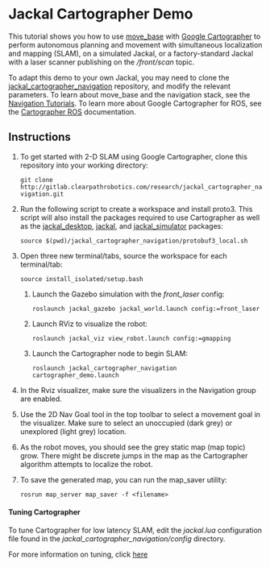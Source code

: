 # Jackal Cartographer Demo

This tutorial shows you how to use [move_base](http://wiki.ros.org/move_base) with [Google Cartographer](https://github.com/googlecartographer) to perform autonomous planning and movement with simultaneous localization and mapping (SLAM), on a simulated Jackal, or a factory-standard Jackal with a laser scanner publishing on the */front/scan* topic.

To adapt this demo to your own Jackal, you may need to clone the [jackal_cartographer_navigation](http://gitlab.clearpathrobotics.com/research/jackal_cartographer_navigation.git) repository, and modify the relevant parameters. To learn about move_base and the navigation stack, see the [Navigation Tutorials](http://wiki.ros.org/navigation/Tutorials). To learn more about Google Cartographer for ROS, see the [Cartographer ROS](https://google-cartographer-ros.readthedocs.io/en/latest/) documentation.

## Instructions

  1. To get started with 2-D SLAM using Google Cartographer, clone this repository into your working directory:

     `git clone http://gitlab.clearpathrobotics.com/research/jackal_cartographer_navigation.git`

  2. Run the following script to create a workspace and install proto3. This script will also install the packages required to use Cartographer as well as the [jackal_desktop](https://github.com/jackal/jackal_desktop), [jackal](https://github.com/jackal/jackal), and [jackal_simulator](https://github.com/jackal/jackal_simulator) packages:

     `source $(pwd)/jackal_cartographer_navigation/protobuf3_local.sh`

  3. Open three new terminal/tabs, source the workspace for each terminal/tab:

     `source install_isolated/setup.bash`

      1. Launch the Gazebo simulation with the *front_laser* config:

         `roslaunch jackal_gazebo jackal_world.launch config:=front_laser`

      2. Launch RViz to visualize the robot:

         `roslaunch jackal_viz view_robot.launch config:=gmapping`

      3. Launch the Cartographer node to begin SLAM:

         `roslaunch jackal_cartographer_navigation cartographer_demo.launch`

  4. In the Rviz visualizer, make sure the visualizers in the Navigation group are enabled.

  5. Use the 2D Nav Goal tool in the top toolbar to select a movement goal in the visualizer. Make sure to select an unoccupied (dark grey) or unexplored (light grey) location.

  6. As the robot moves, you should see the grey static map (map topic) grow. There might be discrete jumps in the map as the Cartographer algorithm attempts to localize the robot.

  7. To save the generated map, you can run the map_saver utility:

     `rosrun map_server map_saver -f <filename>`

#### Tuning Cartographer

To tune Cartographer for low latency SLAM, edit the *jackal.lua* configuration file found in the *jackal_cartographer_navigation/config* directory.

For more information on tuning, click [here](http://google-cartographer-ros.readthedocs.io/en/latest/tuning.html)
